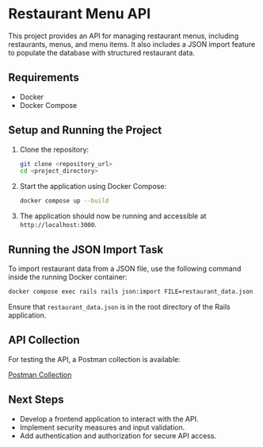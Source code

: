 # Restaurant Menu API

This project provides an API for managing restaurant menus, including restaurants, menus, and menu items. It also includes a JSON import feature to populate the database with structured restaurant data.

## Requirements

- Docker
- Docker Compose

## Setup and Running the Project

1. Clone the repository:
   ```sh
   git clone <repository_url>
   cd <project_directory>
   ```
2. Start the application using Docker Compose:
   ```sh
   docker compose up --build
   ```
3. The application should now be running and accessible at `http://localhost:3000`.

## Running the JSON Import Task

To import restaurant data from a JSON file, use the following command inside the running Docker container:

```sh
docker compose exec rails rails json:import FILE=restaurant_data.json
```

Ensure that `restaurant_data.json` is in the root directory of the Rails application.

## API Collection

For testing the API, a Postman collection is available:

[Postman Collection](https://www.postman.com/restaurant-menu-api/collection/ykhtfpr/restaurant-api?action=share&creator=26121913)

## Next Steps

- Develop a frontend application to interact with the API.
- Implement security measures and input validation.
- Add authentication and authorization for secure API access.
